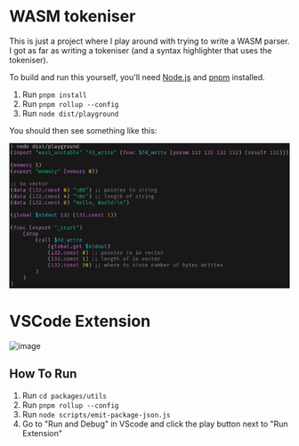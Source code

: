 # WASM tokeniser
This is just a project where I play around with trying to write a WASM parser.
I got as far as writing a tokeniser (and a syntax highlighter that uses the tokeniser).

To build and run this yourself, you'll need [Node.js](https://nodejs.org/en) and [pnpm](https://pnpm.io/) installed.

1. Run `pnpm install`
2. Run `pnpm rollup --config`
3. Run `node dist/playground`

You should then see something like this:

![Demo of running `node dist/playground`](node-dist-playground-demo.webp)

# VSCode Extension
![image](https://github.com/user-attachments/assets/a8311e01-0643-4526-ad16-d85253fb5ed0)

## How To Run
1. Run `cd packages/utils`
2. Run `pnpm rollup --config`
3. Run `node scripts/emit-package-json.js`
4. Go to "Run and Debug" in VScode and click the play button next to "Run Extension"
